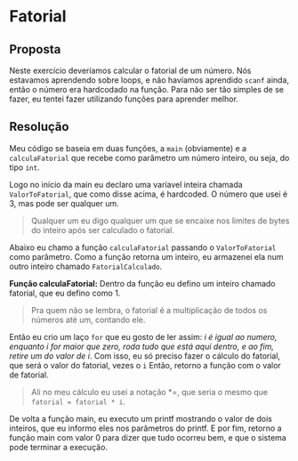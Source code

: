 # Fatorial

## Proposta

Neste exercício deveríamos calcular o fatorial de um número. Nós estavamos aprendendo sobre loops, e não havíamos aprendido `scanf` ainda, então o número era hardcodado na função. Para não ser tão simples de se fazer, eu tentei fazer utilizando funções para aprender melhor.

## Resolução

Meu código se baseia em duas funções, a `main` (obviamente) e a `calculaFatorial` que recebe como parâmetro um número inteiro, ou seja, do tipo `int`.

Logo no início da main eu declaro uma varíavel inteira chamada `ValorToFatorial`, que como disse acima, é hardcoded. O número que usei é 3, mas pode ser qualquer um.

> Qualquer um eu digo qualquer um que se encaixe nos limites de bytes do inteiro após ser calculado o fatorial.

Abaixo eu chamo a função `calculaFatorial` passando o `ValorToFatorial` como parâmetro. Como a função retorna um inteiro, eu armazenei ela num outro inteiro chamado `FatorialCalculado`.

**Função calculaFatorial:** Dentro da função eu defino um inteiro chamado fatorial, que eu defino como 1.

> Pra quem não se lembra, o fatorial é a multiplicação de todos os números até um, contando ele.

Então eu crio um laço `for` que eu gosto de ler assim: _i é igual ao numero, enquanto i for maior que zero, roda tudo que está aqui dentro, e ao fim, retire um do valor de i_. Com isso, eu só preciso fazer o cálculo do fatorial, que será o valor do fatorial, vezes o `i`
Então, retorno a função com o valor de fatorial.

> Ali no meu cálculo eu usei a notação *=, que seria o mesmo que `fatorial = fatorial * i`.

De volta a função main, eu executo um printf mostrando o valor de dois inteiros, que eu informo eles nos parâmetros do printf. E por fim, retorno a função main com valor 0 para dizer que tudo ocorreu bem, e que o sistema pode terminar a execução.
